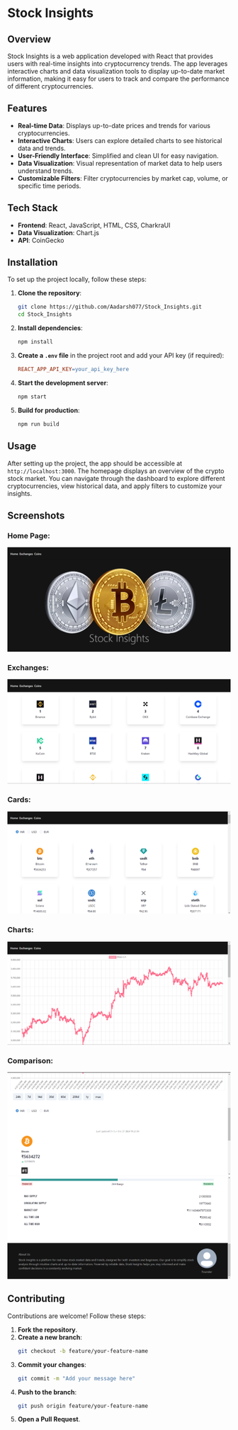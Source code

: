 # Stock Insights

## Overview
Stock Insights is a web application developed with React that provides users with real-time insights into cryptocurrency trends. The app leverages interactive charts and data visualization tools to display up-to-date market information, making it easy for users to track and compare the performance of different cryptocurrencies.

## Features
- **Real-time Data**: Displays up-to-date prices and trends for various cryptocurrencies.
- **Interactive Charts**: Users can explore detailed charts to see historical data and trends.
- **User-Friendly Interface**: Simplified and clean UI for easy navigation.
- **Data Visualization**: Visual representation of market data to help users understand trends.
- **Customizable Filters**: Filter cryptocurrencies by market cap, volume, or specific time periods.

## Tech Stack
- **Frontend**: React, JavaScript, HTML, CSS, CharkraUI
- **Data Visualization**: Chart.js
- **API**: CoinGecko

## Installation
To set up the project locally, follow these steps:

1. **Clone the repository**:
    ```bash
    git clone https://github.com/Aadarsh077/Stock_Insights.git
    cd Stock_Insights
    ```

2. **Install dependencies**:
    ```bash
    npm install
    ```

3. **Create a `.env` file** in the project root and add your API key (if required):
    ```makefile
    REACT_APP_API_KEY=your_api_key_here
    ```

4. **Start the development server**:
    ```bash
    npm start
    ```

5. **Build for production**:
    ```bash
    npm run build
    ```

## Usage
After setting up the project, the app should be accessible at `http://localhost:3000`. The homepage displays an overview of the crypto stock market. You can navigate through the dashboard to explore different cryptocurrencies, view historical data, and apply filters to customize your insights.

## Screenshots

### Home Page:
![Home](Project%20Images/home.png)

### Exchanges:
![Exchanges](Project%20Images/exchanges.png)

### Cards:
![Coins Overview](Project%20Images/coins.png)

### Charts:
![Chart](Project%20Images/chart.png)

### Comparison:
![Comparison](Project%20Images/compare.png)
![Footer Section](Project%20Images/foot.png)


## Contributing
Contributions are welcome! Follow these steps:

1. **Fork the repository**.
2. **Create a new branch**:
    ```bash
    git checkout -b feature/your-feature-name
    ```
3. **Commit your changes**:
    ```bash
    git commit -m "Add your message here"
    ```
4. **Push to the branch**:
    ```bash
    git push origin feature/your-feature-name
    ```
5. **Open a Pull Request**.
